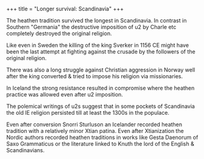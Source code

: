 +++
title = "Longer survival: Scandinavia"
+++

The heathen tradition survived the longest in Scandinavia. In contrast in Southern "Germania" the destructive imposition of u2 by Charle etc completely destroyed the original religion.

Like even in Sweden the killing of the king Sverker in 1156 CE might have been the last attempt at fighting against the crusade by the followers of the original religion. 

There was also a long struggle against Christian aggression in Norway well after the king converted & tried to impose his religion via missionaries. 

In Iceland the strong resistance resulted in compromise where the heathen practice was allowed even after u2 imposition. 

The polemical writings of u2s suggest that in some pockets of Scandinavia the old IE religion persisted till at least the 1300s in the populace. 

Even after conversion Snorri Sturluson an Icelander recorded heathen tradition with a relatively minor Xtian patina. Even after Xtianization the Nordic authors recorded heathen traditions in works like Gesta Daenorum of Saxo Grammaticus or the literature linked to Knuth the lord of the English & Scandinavians. 

